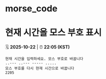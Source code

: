 # morse_code
# 현재 시간을 모스 부호 표시
<!-- MORSE_TIME_START -->
🗓️ **2025-10-22** | ⏰ **22:05 (KST)**

```
현재 시간을 입력하세요. 모스 부호로 바꿉니다
..--- ..--- ----- .....
모스 부호를 다시 현재 시간으로 바꿉니다
2205
```
<!-- MORSE_TIME_END -->

